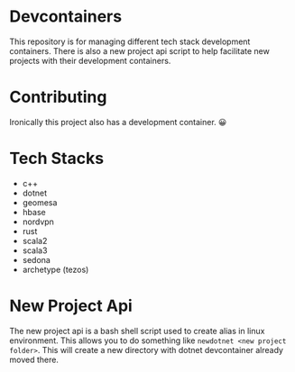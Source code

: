 # Devcontainers

This repository is for managing different tech stack development containers. There is also a new project api script to help facilitate new projects with their development containers. 

# Contributing

Ironically this project also has a development container. 😀

# Tech Stacks
- c++
- dotnet
- geomesa
- hbase
- nordvpn
- rust
- scala2
- scala3
- sedona
- archetype (tezos)

# New Project Api

The new project api is a bash shell script used to create alias in linux environment. This allows you to do something like `newdotnet <new project folder>`. This will create a new directory with dotnet devcontainer already moved there.